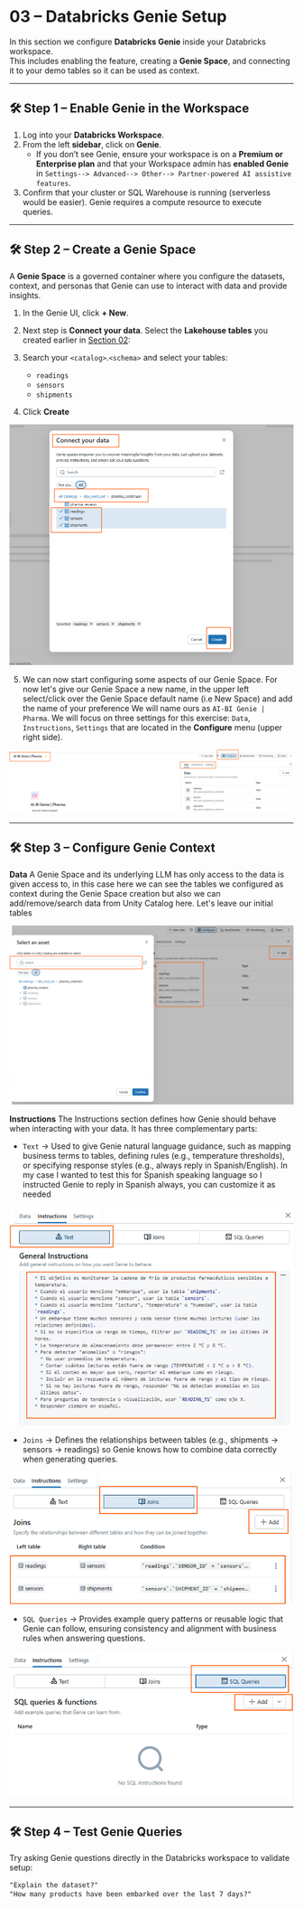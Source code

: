 # 03 – Databricks Genie Setup

In this section we configure **Databricks Genie** inside your Databricks workspace.  
This includes enabling the feature, creating a **Genie Space**, and connecting it to your demo tables so it can be used as context.  

---

## 🛠️ Step 1 – Enable Genie in the Workspace

1. Log into your **Databricks Workspace**.  
2. From the left **sidebar**, click on **Genie**.  
   - If you don’t see Genie, ensure your workspace is on a **Premium or Enterprise plan** and that your Workspace admin has **enabled Genie** in `Settings--> Advanced--> Other--> Partner-powered AI assistive features`.  
3. Confirm that your cluster or SQL Warehouse is running (serverless would be easier). Genie requires a compute resource to execute queries.  

---

## 🛠️ Step 2 – Create a Genie Space

A **Genie Space** is a governed container where you configure the datasets, context, and personas that Genie can use to interact with data and provide insights.

1. In the Genie UI, click **+ New**.    
2. Next step is **Connect your data**. Select the **Lakehouse tables** you created earlier in [Section 02](./02-databricks-prep.md):
   
3. Search your `<catalog>`.`<schema>` and select your tables: 
   - `readings`  
   - `sensors`  
   - `shipments`  
4. Click **Create**


![Genie](img/genie-setup.png)

5. We can now start configuring some aspects of our Genie Space. For now let's give our Genie Space a new name, in the upper left select/click over the Genie Space default name (i.e New Space) and add the name of your preference
   We will name ours as `AI-BI Genie | Pharma`. We will focus on three settings for this exercise:  `Data`, `Instructions`, `Settings` that are located in the **Configure** menu (upper right side).

![Genie](img/genie-setup1.png)

---

## 🛠️ Step 3 – Configure Genie Context

**Data**
A Genie Space and its underlying LLM has only access to the data is given access to, in this case here we can see the tables we configured as context during the Genie Space creation but also we can add/remove/search data from Unity Catalog here.
Let's leave our initial tables

![Genie](img/genie-setup2.png)


**Instructions**
The Instructions section defines how Genie should behave when interacting with your data. It has three complementary parts:

- `Text` → Used to give Genie natural language guidance, such as mapping business terms to tables, defining rules (e.g., temperature thresholds), or specifying response styles (e.g., always reply in Spanish/English). In my case I wanted to test this for     Spanish speaking language so I instructed Genie to reply in Spanish always, you can customize it as needed

![Genie](img/genie-setup3.png) 

- `Joins` → Defines the relationships between tables (e.g., shipments → sensors → readings) so Genie knows how to combine data correctly when generating queries.

![Genie](img/genie-setup4.png) 

- `SQL Queries` → Provides example query patterns or reusable logic that Genie can follow, ensuring consistency and alignment with business rules when answering questions.

![Genie](img/genie-setup5.png) 


---

## 🛠️ Step 4 – Test Genie Queries

Try asking Genie questions directly in the Databricks workspace to validate setup:

```text
"Explain the dataset?"
"How many products have been embarked over the last 7 days?"

